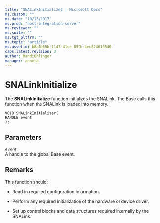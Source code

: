```yaml
---
title: "SNALinkInitialize2 | Microsoft Docs"
ms.custom: ""
ms.date: "10/13/2017"
ms.prod: "host-integration-server"
ms.reviewer: ""
ms.suite: ""
ms.tgt_pltfrm: ""
ms.topic: "article"
ms.assetid: b8a1b65b-1147-41ce-859b-4ec824610540
caps.latest.revision: 3
author: MandiOhlinger
manager: anneta
---
```

# SNALinkInitialize
The **SNALinkInitialize** function initializes the SNALink. The Base calls this function when the SNALink is loaded into memory.  
  
```  
VOID SNALinkInitializer(  
HANDLE event   
);  
```  
  
## Parameters  
 *event*  
 A handle to the global Base event.  
  
## Remarks  
 This function should:  
  
-   Read in required configuration information.  
  
-   Perform any required initialization of the hardware or device driver.  
  
-   Set up control blocks and data structures required internally by the SNALink.